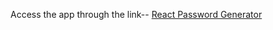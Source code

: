 Access the app through the link--
[React Password Generator](https://fervent-volhard-f2991a.netlify.app/)

